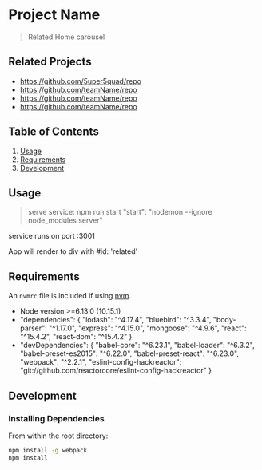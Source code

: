 # Project Name

> Related Home carousel

## Related Projects

  - https://github.com/5uper5quad/repo
  - https://github.com/teamName/repo
  - https://github.com/teamName/repo
  - https://github.com/teamName/repo

## Table of Contents

1. [Usage](#Usage)
1. [Requirements](#requirements)
1. [Development](#development)

## Usage

> serve service: npm run start 
"start": "nodemon --ignore node_modules server"

service runs on port :3001

App will render to div with #id: 'related'

## Requirements


An `nvmrc` file is included if using [nvm](https://github.com/creationix/nvm).

- Node version >=6.13.0 (10.15.1)
- "dependencies": {
    "lodash": "^4.17.4",
    "bluebird": "^3.3.4",
    "body-parser": "^1.17.0",
    "express": "^4.15.0",
    "mongoose": "^4.9.6",
    "react": "^15.4.2",
    "react-dom": "^15.4.2"
  }
- "devDependencies": {
    "babel-core": "^6.23.1",
    "babel-loader": "^6.3.2",
    "babel-preset-es2015": "^6.22.0",
    "babel-preset-react": "^6.23.0",
    "webpack": "^2.2.1",
    "eslint-config-hackreactor": "git://github.com/reactorcore/eslint-config-hackreactor"
  }

## Development

### Installing Dependencies

From within the root directory:

```sh
npm install -g webpack
npm install
```

